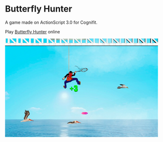 # Butterfly Hunter

A game made on ActionScript 3.0 for Cognifit.

Play [Butterfly Hunter](https://www.cognifit.com/en/public/game/4252452532/butterfly-hunter) online

![Butterfly Hunter Screenshot](butterflyhunter_screenshot.jpg)
